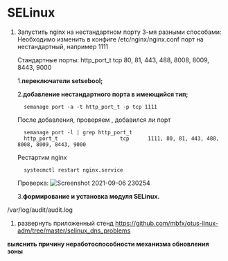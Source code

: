 # SELinux


   1. Запустить nginx на нестандартном порту 3-мя разными способами:
        Необходимо изменить в конфиге /etc/nginx/nginx.conf порт на нестандартный, например 1111
        
        Стандартные порты: 
        http_port_t                    tcp      80, 81, 443, 488, 8008, 8009, 8443, 9000

        1.**переключатели setsebool;**        
        

        2.**добавление нестандартного порта в имеющийся тип;**
         
            semanage port -a -t http_port_t -p tcp 1111
         
        После добавления, проверяем , добавился ли порт 
            
            semanage port -l | grep http_port_t
            http_port_t                    tcp      1111, 80, 81, 443, 488, 8008, 8009, 8443, 9000

        Рестартим nginx
        
            systecmctl restart nginx.service
        Проверка:
        ![Screenshot 2021-09-06 230254](https://i.imgur.com/OxgASOm.png)

        3.**формирование и установка модуля SELinux.**



/var/log/audit/audit.log



1. развернуть приложенный стенд https://github.com/mbfx/otus-linux-adm/tree/master/selinux_dns_problems  

**выяснить причину неработоспособности механизма обновления зоны**


